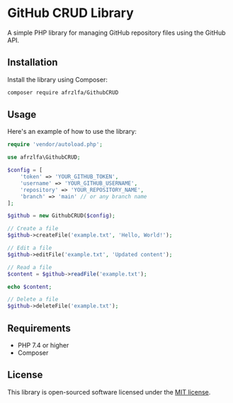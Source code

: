 # GitHub CRUD Library

A simple PHP library for managing GitHub repository files using the GitHub API.

## Installation

Install the library using Composer:

```bash
composer require afrzlfa/GithubCRUD
```

## Usage

Here's an example of how to use the library:

```php
require 'vendor/autoload.php';

use afrzlfa\GithubCRUD;

$config = [
    'token' => 'YOUR_GITHUB_TOKEN',
    'username' => 'YOUR_GITHUB_USERNAME',
    'repository' => 'YOUR_REPOSITORY_NAME',
    'branch' => 'main' // or any branch name
];

$github = new GithubCRUD($config);

// Create a file
$github->createFile('example.txt', 'Hello, World!');

// Edit a file
$github->editFile('example.txt', 'Updated content');

// Read a file
$content = $github->readFile('example.txt');

echo $content;

// Delete a file
$github->deleteFile('example.txt');
```

## Requirements

- PHP 7.4 or higher
- Composer

## License

This library is open-sourced software licensed under the [MIT license](LICENSE).

